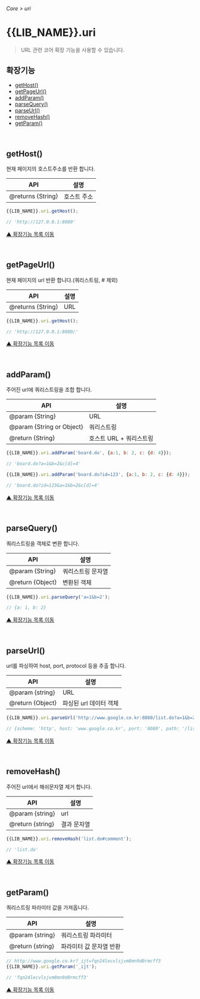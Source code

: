 ###### Core > uri

# {{LIB_NAME}}.uri
> URL 관련 코어 확장 기능을 사용할 수 있습니다.

## 확장기능

- [getHost()](#gethost)
- [getPageUrl()](#getpageurl)
- [addParam()](#addparam)
- [parseQuery()](#parsequery)
- [parseUrl()](#parseurl)
- [removeHash()](#removehash)
- [getParam()](#getparam)

<br>

## getHost()
현재 페이지의 호스트주소를 반환 합니다.

API | 설명
--- | ---
@returns {String} | 호스트 주소

```js
{{LIB_NAME}}.uri.getHost();

// 'http://127.0.0.1:8080'
```

[▲ 확장기능 목록 이동](#확장기능)

<br>

## getPageUrl()
현재 페이지의 url 반환 합니다.(쿼리스트링, # 제외)

API | 설명
--- | ---
@returns {String} | URL

```js
{{LIB_NAME}}.uri.getHost();

// 'http://127.0.0.1:8080/'
```

[▲ 확장기능 목록 이동](#확장기능)

<br>

## addParam()
주어진 url에 쿼리스트링을 조합 합니다.

API | 설명
--- | ---
@param {String} | URL
@param {String or Object} | 쿼리스트링
@return {String} | 호스트 URL + 쿼리스트링

```js
{{LIB_NAME}}.uri.addParam('board.do', {a:1, b: 2, c: {d: 4}});

// 'board.do?a=1&b=2&c[d]=4'
```
```js
{{LIB_NAME}}.uri.addParam('board.do?id=123', {a:1, b: 2, c: {d: 4}});

// 'board.do?id=123&a=1&b=2&c[d]=4'
```

[▲ 확장기능 목록 이동](#확장기능)

<br>

## parseQuery()
쿼리스트링을 객체로 변환 합니다.

API | 설명
--- | ---
@param {String} | 쿼리스트링 문자열
@return {Object} | 변환된 객체

```js
{{LIB_NAME}}.uri.parseQuery('a=1&b=2');

// {a: 1, b: 2}
```

[▲ 확장기능 목록 이동](#확장기능)

<br>

## parseUrl()
url를 파싱하여 host, port, protocol 등을 추출 합니다.

API | 설명
--- | ---
@param {string} | URL
@return {Object} | 파싱된 url 데이터 객체

```js
{{LIB_NAME}}.uri.parseUrl('http://www.google.co.kr:8080/list.do?a=1&b=2#comment');

// {scheme: 'http', host: 'www.google.co.kr', port: '8080', path: '/list.do', query: 'a=1&b=2'…}
```

[▲ 확장기능 목록 이동](#확장기능)

<br>

## removeHash()
주어진 url에서 해쉬문자열 제거 합니다.

API | 설명
--- | ---
@param {string} | url
@return {string} | 결과 문자열

```js
{{LIB_NAME}}.uri.removeHash('list.do#comment');

// 'list.do'
```

[▲ 확장기능 목록 이동](#확장기능)

<br>

## getParam()
쿼리스트링 파라미터 값을 가져옵니다.

API | 설명
--- | ---
@param {string} | 쿼리스트링 파라미터
@return {string} | 파라미터 값 문자열 반환

```js
// http://www.google.co.kr?_ijt=fqn24lecvlsjvm8mn9d0rmcff3
{{LIB_NAME}}.uri.getParam('_ijt');

// 'fqn24lecvlsjvm8mn9d0rmcff3'
```

[▲ 확장기능 목록 이동](#확장기능)
